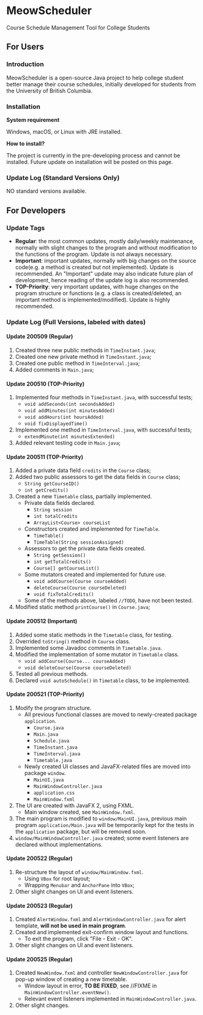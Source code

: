 # MeowScheduler
 Course Schedule Management Tool for College Students

## For Users
### Introduction
MeowScheduler is a open-source Java project to help college student better manage their course schedules, initially developed for students from the University of British Columbia.

### Installation
**System requirement**

Windows, macOS, or Linux with JRE installed. 

**How to install?**

The project is currently in the pre-developing process and cannot be installed. Future update on installation will be posted on this page. 

### Update Log (Standard Versions Only)

NO standard versions available. 

## For Developers
### Update Tags
- **Regular**: the most common updates, mostly daily/weekly maintenance, normally with slight changes to the program and without modification to the functions of the program. Update is not always necessary.
- **Important**: important updates, normally with big changes on the source code(e.g. a method is created but not implemented). Update is recommended. An "Important" update may also indicate future plan of development, hence reading of the update log is also recommended. 
- **TOP-Priority**: very important updates, with huge changes on the program structure or functions (e.g. a class is created/deleted, an important method is implemented/modified). Update is highly recommended. 

### Update Log (Full Versions, labeled with dates)
#### Update 200509 (Regular)
1. Created three new public methods in `TimeInstant.java`;
2. Created one new private method in `TimeInstant.java`;
3. Created one public method in `TimeInterval.java`;
4. Added comments in `Main.java`;

#### Update 200510 (TOP-Priority)
1. Implemented four methods in `TimeInstant.java`, with successful tests;
	- `void addSeconds(int secondsAdded)`
    - `void addMinutes(int minutesAdded)`
    - `void addHours(int hoursAdded)`
    - `void fixDisplayedTime()`
2. Implemented one method in `TimeInterval.java`, with successful tests;
    - `extendMinute(int minutesExtended)`
3. Added relevant testing code in `Main.java`;

#### Update 200511 (TOP-Priority)
1. Added a private data field `credits` in the `Course` class;
2. Added two public assessors to get the data fields in `Course` class;
    - `String getCourseID()`
    - `int getCredits()`
3. Created a new `Timetable` class, partially implemented.
    - Private data fields declared. 
        - `String session`
        - `int totalCredits`
        - `ArrayList<Course> courseList`
    - Constructors created and implemented for `TimeTable`. 
        - `TimeTable()`
        - `TimeTable(String sessionAssigned)`
    - Assessors to get the private data fields created. 
        - `String getSession()`
        - `int getTotalCredits()`
        - `Course[] getCourseList()`
    - Some mutators created and implemented for future use. 
        - `void addCourse(Course courseAdded)`
        - `deleteCourse(Course courseDeleted)`
        - `void fixTotalCredits()`
    - Some of the methods above, labeled `//TODO`, have not been tested.
4. Modified static method `printCourse()` in `Course.java`;

#### Update 200512 (Important)
1. Added some static methods in the `Timetable` class, for testing.
2. Overrided `toString()` method in `Course` class.
3. Implemented some Javadoc comments in `Timetable.java`. 
4. Modified the implementation of some mutator in `Timetable` class.
    - `void addCourse(Course... courseAdded)`
    - `void deleteCourse(Course courseDeleted)`
5. Tested all previous methods. 
6. Declared `void autoSchedule()` in `Timetable` class, to be implemented. 

#### Update 200521 (TOP-Priority)
1. Modify the program structure.
    - All previous functional classes are moved to newly-created package `application`.
        - `Course.java`
        - `Main.java`
        - `Schedule.java`
        - `TimeInstant.java`
        - `TimeInterval.java`
        - `Timetable.java`
    - Newly created UI classes and JavaFX-related files are moved into package `window`. 
        - `MainUI.java`
        - `MainWindowController.java`
        - `application.css`
        - `MainWindow.fxml`
2. The UI are created with JavaFX 2, using FXML. 
    - Main window created, see `MainWindow.fxml`. 
3. The main program is modified to `window/MainUI.java`, previous main program `application/Main.java` will be temporarily kept for the tests in the `application` package, but will be removed soon. 
4. `window/MainWindowController.java` created; some event listeners are declared without implementations. 

#### Update 200522 (Regular)
1. Re-structure the layout of `window/MainWindow.fxml`.
    - Using `VBox` for root layout; 
    - Wrapping `Menubar` and `AnchorPane` into `VBox`;
2. Other slight changes on UI and event listeners. 

#### Update 200523 (Regular)
1. Created `AlertWindow.fxml` and `AlertWindowController.java` for alert template, **will not be used in main program**. 
2. Created and implemented exit-confirm window layout and functions. 
    - To exit the program, click "File - Exit - OK". 
3. Other slight changes on UI and event listeners. 

#### Update 200525 (Regular)
1. Created `NewWindow.fxml` and controller `NewWindowController.java` for pop-up window of creating a new timetable. 
    - Window layout in error, **TO BE FIXED**, see //FIXME in `MainWindowController.eventNew()`. 
    - Relevant event listeners implemented in `MainWindowController.java`. 
2. Other slight changes. 


